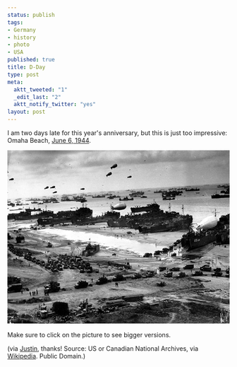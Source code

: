 ```yaml
--- 
status: publish
tags: 
- Germany
- history
- photo
- USA
published: true
title: D-Day
type: post
meta: 
  aktt_tweeted: "1"
  _edit_last: "2"
  aktt_notify_twitter: "yes"
layout: post
---
```

I am two days late for this year's anniversary, but this is just too impressive: Omaha Beach, <a href="http://en.wikipedia.org/wiki/Normandy_landings">June 6, 1944</a>.

<a href="http://www.flickr.com/photos/freeed/4681792570/sizes/l/"><img src="/media/wp/2010/06/d-day.jpg" alt="" title="Normandy Invasion, June 6, 1944" width="550" height="392" class="alignnone size-full wp-image-2778" /></a>

Make sure to click on the picture to see bigger versions.

<p class="credits">(via <a href="http://jiraffe.net/post/672418116/mind-blowing-omaha-beach-d-day-1944">Justin</a>, thanks! Source: US or Canadian National Archives, via <a href="http://en.wikipedia.org/wiki/File:Normandy_Invasion,_June_1944.jpg">Wikipedia</a>. Public Domain.)</p>
